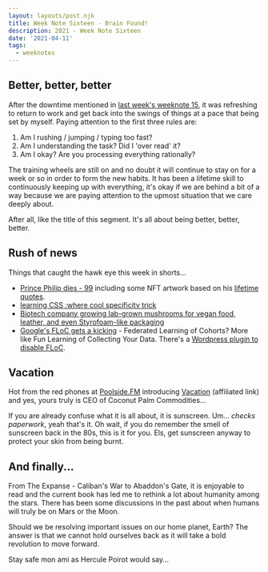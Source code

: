 ```yaml
---
layout: layouts/post.njk
title: Week Note Sixteen - Brain Found!
description: 2021 - Week Note Sixteen
date: '2021-04-11'
tags:
  - weeknotes
---
```


## Better, better, better

After the downtime mentioned in [last week's weeknote 15](/notes/2021/weeknotes-15/), it was refreshing to return to work and get back into the swings of things at a pace that being set by myself. Paying attention to the first three rules are:

1. Am I rushing / jumping / typing too fast?
2. Am I understanding the task? Did I 'over read' it?
3. Am I okay? Are you processing everything rationally?

The training wheels are still on and no doubt it will continue to stay on for a week or so in order to form the new habits. It has been a lifetime skill to continuously keeping up with everything, it's okay if we are behind a bit of a way because we are paying attention to the upmost situation that we care deeply about.

After all, like the title of this segment. It's all about being better, better, better.

## Rush of news

Things that caught the hawk eye this week in shorts...

+ [Prince Philip dies - 99](https://www.theguardian.com/uk-news/2021/apr/09/prince-philip-duke-of-edinburgh-dies) including some NFT artwork based on his [lifetime quotes](https://rarible.com/wordsofaprince).
+ [learning CSS :where cool specificity trick](https://css-tricks.com/where-has-a-cool-specificity-trick-too/?utm_campaign=CSS%2BLayout%2BNews&utm_medium=email&utm_source=CSS_Layout_News_296)
+ [Biotech company growing lab-grown mushrooms for vegan food, leather, and even Styrofoam-like packaging](https://uk.news.yahoo.com/biotech-company-making-vegan-bacon-133504498.html?guccounter=1&guce_referrer=aHR0cHM6Ly9kdWNrZHVja2dvLmNvbS8&guce_referrer_sig=AQAAABE5bx6er7vDkmkCrWJJsRaIWdE2JTf5AYTPgAq51s90GSoQPQoWmDTiMlu94iAU2ivf55MTDfaOTPVU_NHL0QHTM59rwZxvv_QSI3jpcgVSB_qYByPQ1u4UK-451V8foq1F4Svg2fOjGp61SdZhlzfigKeXcgsR8ncBivagtNi2)
+ [Google's FLoC gets a kicking](https://www.pocket-lint.com/apps/news/google/156557-what-is-floc-and-how-will-it-change-browsing-in-the-future) - Federated Learning of Cohorts? More like Fun Learning of Collecting Your Data. There's a [Wordpress plugin to disable FLoC](https://wordpress.org/plugins/disable-floc/).


## Vacation

Hot from the red phones at [Poolside.FM](https://poolside.fm) introducing [Vacation](https://www.vacation.inc/?referredBy=butcher37569) (affiliated link) and yes, yours truly is CEO of Coconut Palm Commodities...

If you are already confuse what it is all about, it is sunscreen. Um... *checks paperwork*, yeah that's it. Oh wait, if you do remember the smell of sunscreen back in the 80s, this is it for you. Els, get sunscreen anyway to protect your skin from being burnt.

## And finally...

From The Expanse - Caliban's War to Abaddon's Gate, it is enjoyable to read and the current book has led me to rethink a lot about humanity among the stars. There has been some discussions in the past about when humans will truly be on Mars or the Moon.

Should we be resolving important issues on our home planet, Earth? The answer is that we cannot hold ourselves back as it will take a bold revolution to move forward.

Stay safe mon ami as Hercule Poirot would say...